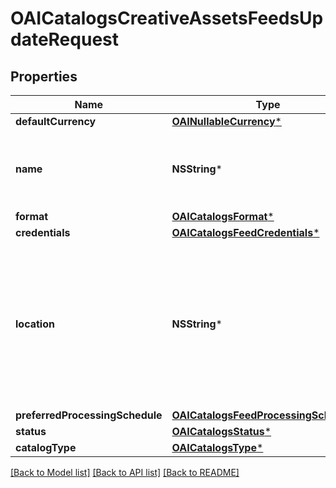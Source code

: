 # OAICatalogsCreativeAssetsFeedsUpdateRequest

## Properties
Name | Type | Description | Notes
------------ | ------------- | ------------- | -------------
**defaultCurrency** | [**OAINullableCurrency***](OAINullableCurrency.md) |  | [optional] 
**name** | **NSString*** | A human-friendly name associated to a given feed. | [optional] 
**format** | [**OAICatalogsFormat***](OAICatalogsFormat.md) |  | [optional] 
**credentials** | [**OAICatalogsFeedCredentials***](OAICatalogsFeedCredentials.md) |  | [optional] 
**location** | **NSString*** | The URL where a feed is available for download. This URL is what Pinterest will use to download a feed for processing. | [optional] 
**preferredProcessingSchedule** | [**OAICatalogsFeedProcessingSchedule***](OAICatalogsFeedProcessingSchedule.md) |  | [optional] 
**status** | [**OAICatalogsStatus***](OAICatalogsStatus.md) |  | [optional] 
**catalogType** | [**OAICatalogsType***](OAICatalogsType.md) |  | 

[[Back to Model list]](../README.md#documentation-for-models) [[Back to API list]](../README.md#documentation-for-api-endpoints) [[Back to README]](../README.md)


